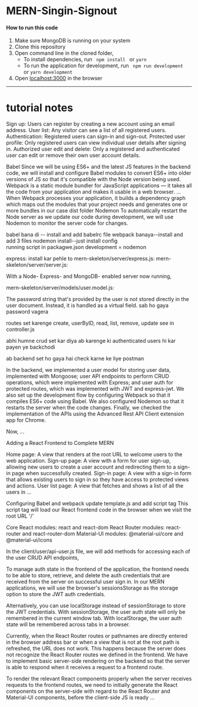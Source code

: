 # MERN-Singin-Signout
####  How to run this code
1. Make sure MongoDB is running on your system
2. Clone this repository
3. Open command line in the cloned folder,
   - To install dependencies, run ```  npm install  ``` or ``` yarn ```
   - To run the application for development, run ```  npm run development  ``` or ``` yarn development ```
4. Open [localhost:3000](http://localhost:3000/) in the browser
----
# tutorial notes
Sign up: Users can register by creating a new account using an email address.
User list: Any visitor can see a list of all registered users.
Authentication: Registered users can sign-in and sign-out.
Protected user profile: Only registered users can view individual user details after signing in.
Authorized user edit and delete: Only a registered and authenticated user can edit or remove their own user account details.



Babel
Since we will be using ES6+ and the latest JS features in the backend code, we will install and configure Babel modules to convert ES6+ into older versions of JS so that it's compatible with the Node version being used.
Webpack is a static module bundler for JavaScript applications — it takes all the code from your application and makes it usable in a web browser. ... When Webpack processes your application, it builds a dependency graph which maps out the modules that your project needs and generates one or more bundles
in our  case dist folder
Nodemon
To automatically restart the Node server as we update our code during development, we will use Nodemon to monitor the server code for changes. 


babel bana di -- install and add babelrc file 
webpack banaya--install and add 3 files
nodemon install--just install
config  
running script in packagwe.json development = nodemon

express:
install kar pehle to
mern-skeleton/server/express.js:
mern-skeleton/server/server.js:

With a Node- Express- and MongoDB- enabled server now running,

mern-skeleton/server/models/user.model.js:

The password string that's provided by the user is not stored directly in the user document. Instead, it is handled as a virtual field.
sab ho gaya password vagera

routes set karenge 
  create,
  userByID,
  read,
  list,
  remove,
  update 
see in  controller.js

abhi humne crud set kar diya ab karenge ki authenticated users hi kar payen ye backchodi

ab backend set ho gaya hai 
check karne ke liye postman 

In the backend, we implemented a user model for storing user data, implemented with Mongoose; user API endpoints to perform CRUD operations, which were implemented with Express; and user auth for protected routes, which was implemented with JWT and express-jwt.
We also set up the development flow by configuring Webpack so that it compiles ES6+ code using Babel. We also configured Nodemon so that it restarts the server when the code changes. Finally, we checked the implementation of the APIs using the Advanced Rest API Client extension app for Chrome. 

Now, ...

Adding a React Frontend to Complete MERN

Home page: A view that renders at the root URL to welcome users to the web application.
Sign-up page: A view with a form for user sign-up, allowing new users to create a user account and redirecting them to a sign-in page when successfully created.
Sign-in page: A view with a sign-in form that allows existing users to sign in so they have access to protected views and actions.
User list page: A view that fetches and shows a list of all the users in ...

Configuring Babel and webpack
update template.js and add script tag
This script tag will load our React frontend code in the browser when we visit the root URL '/' 

Core React modules: react and react-dom 
React Router modules: react-router and react-router-dom
Material-UI modules: @material-ui/core and @material-ui/icons

In the client/user/api-user.js file, we will add methods for accessing each of the user CRUD API endpoints, 

To manage auth state in the frontend of the application, the frontend needs to be able to store, retrieve, and delete the auth credentials that are received from the server on successful user sign in. In our MERN applications, we will use the browser's sessionsStorage as the storage option to store the JWT auth credentials. 

Alternatively, you can use localStorage instead of sessionStorage to store the JWT credentials. With sessionStorage, the user auth state will only be remembered in the current window tab. With localStorage, the user auth state will be remembered across tabs in a browser.

Currently, when the React Router routes or pathnames are directly entered in the browser address bar or when a view that is not at the root path is refreshed, the URL does not work. This happens because the server does not recognize the React Router routes we defined in the frontend. We have to implement basic server-side rendering on the backend so that the server is able to respond when it receives a request to a frontend route.

To render the relevant React components properly when the server receives requests to the frontend routes, we need to initially generate the React components on the server-side with regard to the React Router and Material-UI components, before the client-side JS is ready ...



